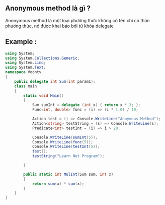 ## Anonymous method là gì ?
Anonymous method là một loại phương thức không có tên chỉ có thân phương thức, nó được khai báo bởi từ khóa delegate

## Example :
```cs
using System;
using System.Collections.Generic;
using System.Linq;
using System.Text;
namespace Voontv
{
    public delegate int Sum(int param1);
    class main
    {
        static void Main()
        {
            Sum sumInt = delegate (int x) { return x * 3; };
            Func<int, double> func = (i) => (i * 1.0) / 10;

            Action test = () => Console.WriteLine("Anoymous Method");
            Action<string> testString = (s) => Console.WriteLine(s);
            Predicate<int> testInt = (i) => i > 20;

            Console.WriteLine(sumInt(5));
            Console.WriteLine(func(5));
            Console.WriteLine(testInt(5));
            test();
            testString("Learn Net Program");

        }

        public static int MulInt(Sum sum, int x)
        {
            return sum(x) * sum(x);
        }
    }
}
```